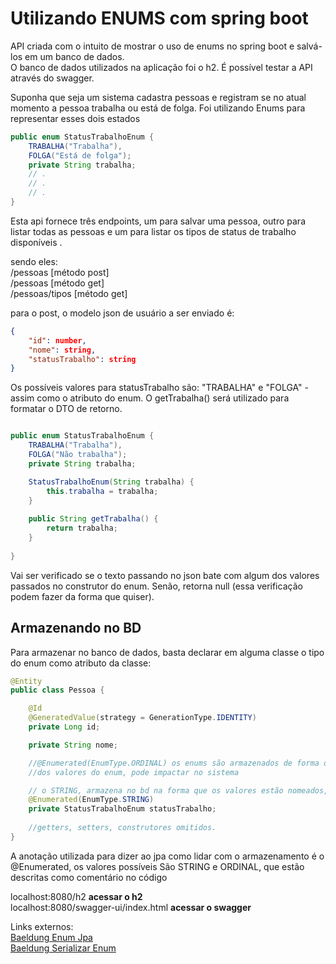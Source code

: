 # Utilizando ENUMS com spring boot  

API criada com o intuito de mostrar o uso de enums no spring boot e salvá-los em um banco de dados.  
O banco de dados utilizados na aplicação foi o h2. É possível testar a API através do swagger.

Suponha que seja um sistema cadastra pessoas e registram se no atual momento a pessoa trabalha ou está de folga.
Foi utilizando Enums para representar esses dois estados
```java
public enum StatusTrabalhoEnum {
    TRABALHA("Trabalha"),
    FOLGA("Está de folga");
    private String trabalha;
    // .
    // .
    // .
}
```
Esta api fornece três endpoints, um para salvar uma pessoa, outro para listar todas as pessoas e um para listar os tipos de status de trabalho disponíveis .  
 
sendo eles:  
/pessoas [método post]  
/pessoas [método get]  
/pessoas/tipos [método get]

para o post, o modelo json de usuário a ser enviado é:
```json
{
    "id": number,
    "nome": string,
    "statusTrabalho": string
}
```

Os possíveis valores para statusTrabalho são: "TRABALHA" e "FOLGA" - assim como o atributo do enum. 
O getTrabalha() será utilizado para formatar o DTO de retorno.
```java

public enum StatusTrabalhoEnum {
    TRABALHA("Trabalha"),
    FOLGA("Não trabalha");
    private String trabalha;

    StatusTrabalhoEnum(String trabalha) {
        this.trabalha = trabalha;
    }
    
    public String getTrabalha() {
        return trabalha;
    }
    
}
```
Vai ser verificado se o texto passando no json bate com algum dos valores passados no construtor do enum. Senão, retorna null (essa verificação podem fazer da forma que quiser).  

## Armazenando no BD

Para armazenar no banco de dados, basta declarar em alguma classe o tipo do enum como atributo da classe:

```java
@Entity
public class Pessoa {

    @Id
    @GeneratedValue(strategy = GenerationType.IDENTITY)
    private Long id;

    private String nome;

    //@Enumerated(EnumType.ORDINAL) os enums são armazenados de forma ordinal, então trocar a ordem
    //dos valores do enum, pode impactar no sistema

    // o STRING, armazena no bd na forma que os valores estão nomeados, então a ordem não influencia,
    @Enumerated(EnumType.STRING)
    private StatusTrabalhoEnum statusTrabalho;
    
    //getters, setters, construtores omitidos.
}
```

A anotação utilizada para dizer ao jpa como lidar com o armazenamento é o @Enumerated, 
os valores possíveis São STRING e ORDINAL, que estão descritas como comentário no código


localhost:8080/h2   **acessar o h2**  
localhost:8080/swagger-ui/index.html   **acessar o swagger**

Links externos:   
[Baeldung Enum Jpa](https://www.baeldung.com/jpa-persisting-enums-in-jpa)  
[Baeldung Serializar Enum](https://www.baeldung.com/jackson-serialize-enums)